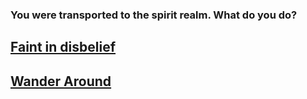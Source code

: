 ### **You were transported to the spirit realm. What do you do?**  
## [Faint in disbelief](../situations-md/END-just-a-dream.md)  
## [Wander Around](../situations-md/END-little-boy.md)